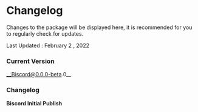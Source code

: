 # Changelog

Changes to the package will be displayed here, it is recommended for you to regularly check for updates.

Last Updated : February 2 , 2022
### Current Version 

__Biscord@0.0.0-beta.0__

### Changelog
__Biscord Initial Publish__


